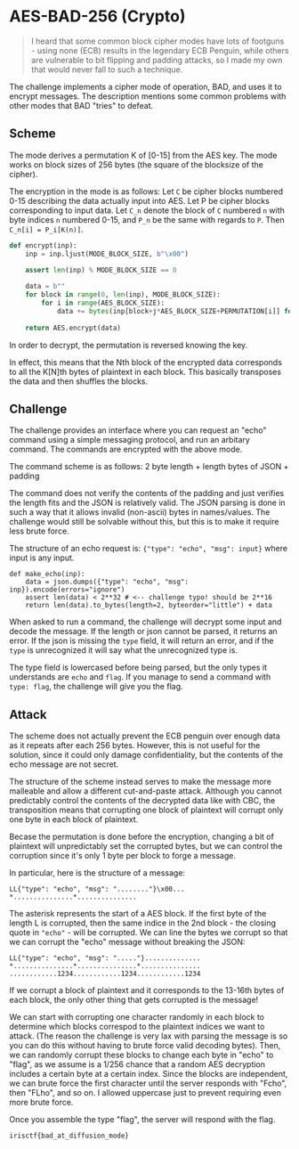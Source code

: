 # AES-BAD-256 (Crypto)

> I heard that some common block cipher modes have lots of footguns - using none (ECB) results in the legendary ECB Penguin, while others are vulnerable to bit flipping and padding attacks, so I made my own that would never fall to such a technique.

The challenge implements a cipher mode of operation, BAD, and uses it to encrypt messages. The description mentions some common problems with other modes that BAD "tries" to defeat.

## Scheme
The mode derives a permutation K of [0-15] from the AES key. The mode works on block sizes of 256 bytes (the square of the blocksize of the cipher).

The encryption in the mode is as follows:
Let `C` be cipher blocks numbered 0-15 describing the data actually input into AES. Let P be cipher blocks corresponding to input data.
Let `C_n` denote the block of `C` numbered `n` with byte indices `n` numbered 0-15, and `P_n` be the same with regards to `P`.
Then `C_n[i] = P_i[K(n)]`.

```py
def encrypt(inp):
    inp = inp.ljust(MODE_BLOCK_SIZE, b"\x00")
    
    assert len(inp) % MODE_BLOCK_SIZE == 0

    data = b""
    for block in range(0, len(inp), MODE_BLOCK_SIZE):
        for i in range(AES_BLOCK_SIZE):
            data += bytes(inp[block+j*AES_BLOCK_SIZE+PERMUTATION[i]] for j in range(MODE_BLOCK_SIZE // AES_BLOCK_SIZE))
    
    return AES.encrypt(data)
```

In order to decrypt, the permutation is reversed knowing the key.

In effect, this means that the Nth block of the encrypted data corresponds to all the K[N]th bytes of plaintext in each block. This basically transposes the data and then shuffles the blocks.

## Challenge
The challenge provides an interface where you can request an "echo" command using a simple messaging protocol, and run an arbitary command. The commands are encrypted with the above mode.

The command scheme is as follows:
2 byte length + length bytes of JSON + padding

The command does not verify the contents of the padding and just verifies the length fits and the JSON is relatively valid. The JSON parsing is done in such a way that it allows invalid (non-ascii) bytes in names/values. The challenge would still be solvable without this, but this is to make it require less brute force.

The structure of an echo request is:
`{"type": "echo", "msg": input}` where input is any input. 

```
def make_echo(inp):
    data = json.dumps({"type": "echo", "msg": inp}).encode(errors="ignore")
    assert len(data) < 2**32 # <-- challenge typo! should be 2**16
    return len(data).to_bytes(length=2, byteorder="little") + data
```

When asked to run a command, the challenge will decrypt some input and decode the message. If the length or json cannot be parsed, it returns an error. If the json is missing the `type` field, it will return an error, and if the `type` is unrecognized it will say what the unrecognized type is.

The type field is lowercased before being parsed, but the only types it understands are `echo` and `flag`. If you manage to send a command with `type: flag`, the challenge will give you the flag.

## Attack
The scheme does not actually prevent the ECB penguin over enough data as it repeats after each 256 bytes. However, this is not useful for the solution, since it could only damage confidentiality, but the contents of the echo message are not secret.

The structure of the scheme instead serves to make the message more malleable and allow a different cut-and-paste attack. Although you cannot predictably control the contents of the decrypted data like with CBC, the transposition means that corrupting one block of plaintext will corrupt only one byte in each block of plaintext.

Becase the permutation is done before the encryption, changing a bit of plaintext will unpredictably set the corrupted bytes, but we can control the corruption since it's only 1 byte per block to forge a message.

In particular, here is the structure of a message:
```
LL{"type": "echo", "msg": "........"}\x00...
*...............*...............
```
The asterisk represents the start of a AES block. If the first byte of the length L is corrupted, then the same indice in the 2nd block - the closing quote in `"echo"` - will be corrupted. We can line the bytes we corrupt so that we can corrupt the "echo" message without breaking the JSON:

```
LL{"type": "echo", "msg": "....."}..............
*...............*...............*...............
............1234............1234............1234 
```
If we corrupt a block of plaintext and it corresponds to the 13-16th bytes of each block, the only other thing that gets corrupted is the message!

We can start with corrupting one character randomly in each block to determine which blocks correspod to the plaintext indices we want to attack. (The reason the challenge is very lax with parsing the message is so you can do this without having to brute force valid decoding bytes).
Then, we can randomly corrupt these blocks to change each byte in "echo" to "flag", as we assume is a 1/256 chance that a random AES decryption includes a certain byte at a certain index. Since the blocks are independent, we can brute force the first character until the server responds with "Fcho", then "FLho", and so on. I allowed uppercase just to prevent requiring even more brute force.

Once you assemble the type "flag", the server will respond with the flag.

```
irisctf{bad_at_diffusion_mode}
```
